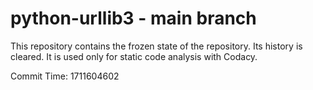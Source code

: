 # python-urllib3 - main branch

This repository contains the frozen state of the repository.
Its history is cleared. It is used only for static code
analysis with Codacy.

Commit Time: 1711604602
